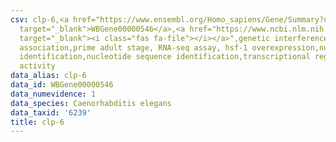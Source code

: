 ```yaml
---
csv: clp-6,<a href="https://www.ensembl.org/Homo_sapiens/Gene/Summary?db=core;g=WBGene00000546"
  target="_blank">WBGene00000546</a>,<a href="https://www.ncbi.nlm.nih.gov/pubmed/30894454"
  target="_blank"><i class="fas fa-file"></i></a>",genetic interference,functional
  association,prime adult stage, RNA-seq assay, hsf-1 overexpression,nucleotide sequence
  identification,nucleotide sequence identification,transcriptional regulation,up-regulates
  activity
data_alias: clp-6
data_id: WBGene00000546
data_numevidence: 1
data_species: Caenorhabditis elegans
data_taxid: '6239'
title: clp-6
---
```

